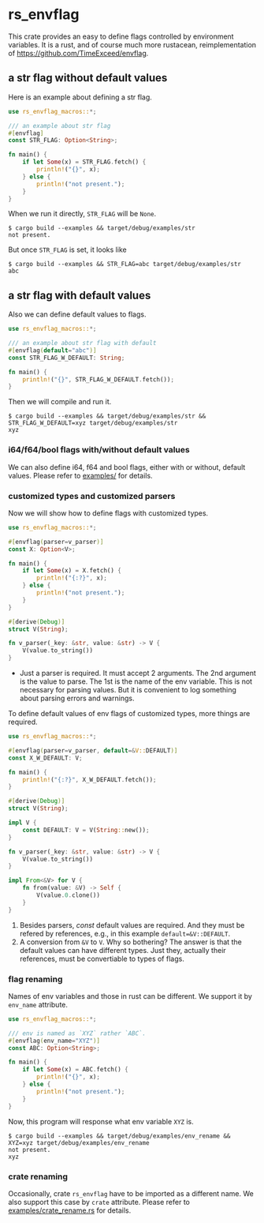 # rs_envflag

This crate provides an easy to define flags controlled by environment variables.
It is a rust, and of course much more rustacean, reimplementation of <https://github.com/TimeExceed/envflag>.

## a str flag without default values

Here is an example about defining a str flag.

```rust
use rs_envflag_macros::*;

/// an example about str flag
#[envflag]
const STR_FLAG: Option<String>;

fn main() {
    if let Some(x) = STR_FLAG.fetch() {
        println!("{}", x);
    } else {
        println!("not present.");
    }
}
```

When we run it directly, `STR_FLAG` will be `None`.

```text
$ cargo build --examples && target/debug/examples/str
not present.
```

But once `STR_FLAG` is set, it looks like

```text
$ cargo build --examples && STR_FLAG=abc target/debug/examples/str
abc
```

## a str flag with default values

Also we can define default values to flags.

```rust
use rs_envflag_macros::*;

/// an example about str flag with default
#[envflag(default="abc")]
const STR_FLAG_W_DEFAULT: String;

fn main() {
    println!("{}", STR_FLAG_W_DEFAULT.fetch());
}
```

Then we will compile and run it.

```text
$ cargo build --examples && target/debug/examples/str && STR_FLAG_W_DEFAULT=xyz target/debug/examples/str
xyz
```

### i64/f64/bool flags with/without default values

We can also define i64, f64 and bool flags, either with or without, default values.
Please refer to [examples/](https://github.com/TimeExceed/rsenvflag/tree/main/examples) for details.

### customized types and customized parsers

Now we will show how to define flags with customized types.

```rust
use rs_envflag_macros::*;

#[envflag(parser=v_parser)]
const X: Option<V>;

fn main() {
    if let Some(x) = X.fetch() {
        println!("{:?}", x);
    } else {
        println!("not present.");
    }
}

#[derive(Debug)]
struct V(String);

fn v_parser(_key: &str, value: &str) -> V {
    V(value.to_string())
}
```

*   Just a parser is required.
    It must accept 2 arguments.
    The 2nd argument is the value to parse.
    The 1st is the name of the env variable.
    This is not necessary for parsing values.
    But it is convenient to log something about parsing errors and warnings.

To define default values of env flags of customized types, more things are required.

```rust
use rs_envflag_macros::*;

#[envflag(parser=v_parser, default=&V::DEFAULT)]
const X_W_DEFAULT: V;

fn main() {
    println!("{:?}", X_W_DEFAULT.fetch());
}

#[derive(Debug)]
struct V(String);

impl V {
    const DEFAULT: V = V(String::new());
}

fn v_parser(_key: &str, value: &str) -> V {
    V(value.to_string())
}

impl From<&V> for V {
    fn from(value: &V) -> Self {
        V(value.0.clone())
    }
}
```

1.  Besides parsers, _const_ default values are required.
    And they must be refered by references, e.g., in this example `default=&V::DEFAULT`.
2.  A conversion from `&V` to `V`.
    Why so bothering?
    The answer is that the default values can have different types.
    Just they, actually their references, must be convertiable to types of flags.

### flag renaming

Names of env variables and those in rust can be different.
We support it by `env_name` attribute.

```rust
use rs_envflag_macros::*;

/// env is named as `XYZ` rather `ABC`.
#[envflag(env_name="XYZ")]
const ABC: Option<String>;

fn main() {
    if let Some(x) = ABC.fetch() {
        println!("{}", x);
    } else {
        println!("not present.");
    }
}
```

Now, this program will response what env variable `XYZ` is.

```text
$ cargo build --examples && target/debug/examples/env_rename && XYZ=xyz target/debug/examples/env_rename
not present.
xyz
```

### crate renaming

Occasionally, crate `rs_envflag` have to be imported as a different name.
We also support this case by `crate` attribute.
Please refer to [examples/crate_rename.rs](https://github.com/TimeExceed/rsenvflag/tree/main/examples/crate_rename.rs) for details.
